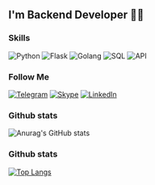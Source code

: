 ## I'm Backend Developer 🤘😏

### Skills
![Python](https://img.shields.io/badge/-Python-090909?style=for-the-badge&logo=python&logoColor=47C5FB)
![Flask](https://img.shields.io/badge/-Flask-090909?style=for-the-badge&logo=flask&logoColor=097CDB)
![Golang](https://img.shields.io/badge/-Golang-090909?style=for-the-badge&logo=go&logoColor=F8C52C)
![SQL](https://img.shields.io/badge/-SQL-090909?style=for-the-badge&logo=googlemaps&logoColor=47C5FB)
![API](https://img.shields.io/badge/-API-090909?style=for-the-badge&logo=API%2b%2b&logoColor=6296CC)

### Follow Me
[![Telegram](https://img.shields.io/badge/-Telegram-090909?style=for-the-badge&logo=telegram&logoColor=27A0D9)](https://t.me/sohbetbackend)
[![Skype](https://img.shields.io/badge/-Skype-090909?style=for-the-badge&logo=skype&logoColor=27A0D9)](live:.cid.cfb22ecc19fa80a3)
[![LinkedIn](https://img.shields.io/badge/-LinkedIn-090909?style=for-the-badge&logo=linkedin&logoColor=007BB6)](https://www.linkedin.com/in/sohbet-gurbanov-bb1249229)

### Github stats
![Anurag's GitHub stats](https://github-readme-stats.vercel.app/api?username=Sohbetbackend&show_icons=true&theme=dark)

### Github stats
[![Top Langs](https://github-readme-stats.vercel.app/api/top-langs/?username=Sohbetbackend)](https://github.com/anuraghazra/github-readme-stats)
